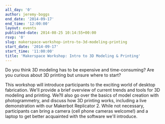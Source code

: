 ```yaml
---
all_day: '0'
author: jeremy-boggs
end_date: '2014-09-17'
end_time: '12:00:00'
layout: events
published-date: 2014-08-25 10:14:55+00:00
rsvp: '0'
slug: makerspace-workshop-intro-to-3d-modeling-printing
start_date: '2014-09-17'
start_time: '11:00:00'
title: 'Makerspace Workshop: Intro to 3D Modeling & Printing'
---
```


Do you think 3D modeling has to be expensive and time-consuming? Are you curious about 3D printing but unsure where to start?

This workshop will introduce participants to the exciting world of desktop fabrication. We'll provide a brief overview of current trends and tools for 3D modeling and printing. We?ll also go over the basics of model creation with photogrammetry, and discuss how 3D printing works, including a live demonstration with our Makerbot Replicator 2. While not necessary, participants can bring a camera (cell phone cameras welcome!) and a laptop to get better acquainted with the software we'll introduce.
